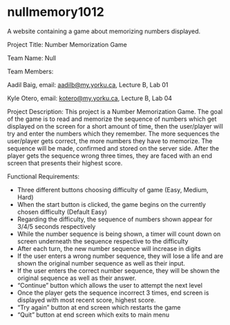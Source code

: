 # nullmemory1012
A website containing a game about memorizing numbers displayed.

Project Title: Number Memorization Game

Team Name: Null

Team Members: 

Aadil Baig, email: aadilb@my.yorku.ca, Lecture B, Lab 01

Kyle Otero, email: kotero@my.yorku.ca, Lecture B, Lab 04

Project Description:
This project is a Number Memorization Game. The goal of the game is to read and memorize the sequence of numbers which get displayed on the screen for a short amount of time, then the user/player will try and enter the numbers which they remember. The more sequences the user/player gets correct, the more numbers they have to memorize. The sequence will be made, confirmed and stored on the server side. After the player gets the sequence wrong three times, they are faced with an end screen that presents their highest score.

Functional Requirements: 
-	Three different buttons choosing difficulty of game (Easy, Medium, Hard)
-	When the start button is clicked, the game begins on the currently chosen difficulty (Default Easy)
-	Regarding the difficulty, the sequence of numbers shown appear for 3/4/5 seconds respectively
-	While the number sequence is being shown, a timer will count down on screen underneath the sequence respective to the difficulty
-	After each turn, the new number sequence will increase in digits
-	If the user enters a wrong number sequence, they will lose a life and are shown the original number sequence as well as their input. 
-	If the user enters the correct number sequence, they will be shown the original sequence as well as their answer.
-	“Continue” button which allows the user to attempt the next level 
-	Once the player gets the sequence incorrect 3 times, end screen is displayed with most recent score, highest score.
-	“Try again” button at end screen which restarts the game
- “Quit” button at end screen which exits to main menu

